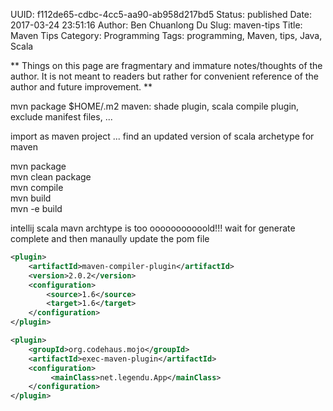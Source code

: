 UUID: f112de65-cdbc-4cc5-aa90-ab958d217bd5
Status: published
Date: 2017-03-24 23:51:16
Author: Ben Chuanlong Du
Slug: maven-tips
Title: Maven Tips
Category: Programming
Tags: programming, Maven, tips, Java, Scala

**
Things on this page are
fragmentary and immature notes/thoughts of the author.
It is not meant to readers
but rather for convenient reference of the author and future improvement.
**

mvn package
$HOME/.m2
maven: shade plugin, scala compile plugin, exclude manifest files, ...

import as maven project ...
find an updated version of scala archetype for maven

mvn package  
mvn clean package  
mvn compile  
mvn build  
mvn -e build

intellij scala mavn archtype is too ooooooooooold!!! wait for generate complete and then manaully update the pom file

```XML
<plugin>
    <artifactId>maven-compiler-plugin</artifactId>
    <version>2.0.2</version>
    <configuration>
        <source>1.6</source>
        <target>1.6</target>
    </configuration>
</plugin>
```

```XML
<plugin>
    <groupId>org.codehaus.mojo</groupId>
    <artifactId>exec-maven-plugin</artifactId>
    <configuration>
         <mainClass>net.legendu.App</mainClass>
    </configuration>
</plugin>
```

